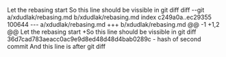 Let the rebasing start
So this line should be vissible in git diff
diff --git a/xdudlak/rebasing.md b/xdudlak/rebasing.md
index c249a0a..ec29355 100644
--- a/xdudlak/rebasing.md
+++ b/xdudlak/rebasing.md
@@ -1 +1,2 @@
 Let the rebasing start
+So this line should be vissible in git diff
36d7cad783aeacc0ac9e9d8ed48d48d4bab0289c - hash of second commit
And this line is after git diff
